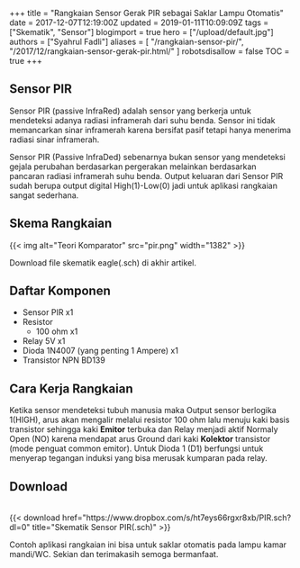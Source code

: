 +++
title = "Rangkaian Sensor Gerak PIR sebagai Saklar Lampu Otomatis"
date = 2017-12-07T12:19:00Z
updated = 2019-01-11T10:09:09Z
tags = ["Skematik", "Sensor"]
blogimport = true 
hero = ["/upload/default.jpg"]
authors = ["Syahrul Fadli"]
aliases = [
    "/rangkaian-sensor-pir/",
    "/2017/12/rangkaian-sensor-gerak-pir.html/"
]
robotsdisallow = false
TOC = true
+++

## Sensor PIR

Sensor PIR (passive InfraRed) adalah sensor yang berkerja untuk mendeteksi adanya radiasi inframerah dari suhu benda. Sensor ini tidak memancarkan sinar inframerah karena bersifat pasif tetapi hanya menerima radiasi sinar inframerah. 

Sensor PIR (Passive InfraDed) sebenarnya bukan sensor yang mendeteksi gejala perubahan berdasarkan pergerakan melainkan berdasarkan pancaran radiasi inframerah suhu benda. Output keluaran dari Sensor PIR sudah berupa output digital High(1)-Low(0) jadi untuk aplikasi rangkaian sangat sederhana. 

## Skema Rangkaian

{{< img alt="Teori Komparator" src="pir.png" width="1382" >}}

Download file skematik eagle(.sch) di akhir artikel. 

## Daftar Komponen

<ul><li>Sensor PIR x1</li><li>Resistor <ul><li>100 ohm x1</li></ul><li>Relay 5V x1</li><li>Dioda 1N4007 (yang penting 1 Ampere) x1</li><li>Transistor NPN BD139</li></ul>

## Cara Kerja Rangkaian

Ketika sensor mendeteksi tubuh manusia maka Output sensor berlogika 1(HIGH), arus akan mengalir melalui resistor 100 ohm lalu menuju kaki basis transistor sehingga kaki <b>Emitor</b> terbuka dan Relay menjadi aktif Normaly Open (NO) karena mendapat arus Ground dari kaki <b>Kolektor</b> transistor (mode penguat common emitor). Untuk Dioda 1 (D1) berfungsi untuk menyerap tegangan induksi yang bisa merusak kumparan pada relay. 

## Download
<br/>
{{< download href="https://www.dropbox.com/s/ht7eys66rgxr8xb/PIR.sch?dl=0" title="Skematik Sensor PIR(.sch)" >}}

Contoh aplikasi rangkaian ini bisa untuk saklar otomatis pada lampu kamar mandi/WC. Sekian dan terimakasih semoga bermanfaat. 
